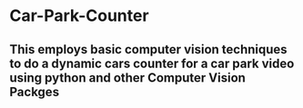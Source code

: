 # Car-Park-Counter

## This employs basic computer vision techniques to do a dynamic cars counter for a car park video using python and other Computer Vision Packges

